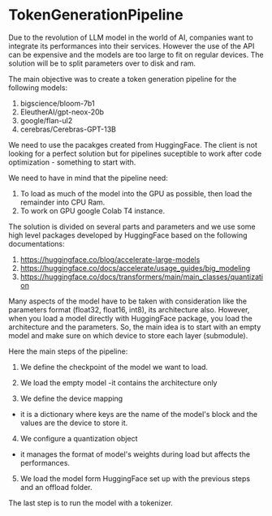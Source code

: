 # TokenGenerationPipeline

Due to the revolution of LLM model in the world of AI, companies want to integrate its performances into their services. However the use of the API can be expensive and the models are  too large to fit on regular devices. The solution will be to split parameters over to disk and ram.

The main objective was to create a token generation pipeline for the following models: 
1. bigscience/bloom-7b1
2. EleutherAI/gpt-neox-20b
3. google/flan-ul2
4. cerebras/Cerebras-GPT-13B

We need to use the pacakges created from HuggingFace. The client is not looking for a perfect solution but for pipelines suceptible to work after code optimization - something to start with.

We need to have in mind that the pipeline need:
1. To load as much of the model into the GPU as possible, then load the remainder into CPU Ram.
2. To work on GPU google Colab T4 instance.

The solution is divided on several parts and parameters and we use some high level packages developed by HuggingFace based on the following documentations:
1. https://huggingface.co/blog/accelerate-large-models
2. https://huggingface.co/docs/accelerate/usage_guides/big_modeling
3. https://huggingface.co/docs/transformers/main/main_classes/quantization

Many aspects of the model have to be taken with consideration like the parameters format (float32, float16, int8), its architecture also. However, when you load a model directly with HuggingFace package, you load the architecture and the parameters. So, the main idea is to start with an empty model and make sure on which device to store each layer (submodule).

Here the main steps of the pipeline:
1. We define the checkpoint of the model we want to load.

2. We load the empty model 
-it contains the architecture only

3. We define the device mapping 
- it is a dictionary where keys are the name of the model's block and the values are the device to store it.

4. We configure a quantization object 
- it manages the format of model's weights during load but affects the performances.

5. We load the model form HuggingFace set up with the previous steps and an offload folder.

The last step is to run the model with a tokenizer.
